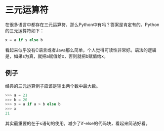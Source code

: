 # 三元运算符
在很多语言中都存在三元运算符，那么Python中有吗？答案是肯定有的。Python的三元运算符如下：

```python
x = a if s else b
```

看起来似乎没有C语言或者Java那么简单，个人觉得可读性非常好。语法的逻辑是，如果s为真，就把a赋值给x，否则就把b赋值给x。

## 例子
经典的三元运算例子应该是输出两个数中最大数。

```python
>>> a = 21
>>> b = 20
>>> x = a if a > b else b
>>> x
21
```

其实最重要的在于s语句的使用，减少了if-else的代码块，看起来简洁好看。

